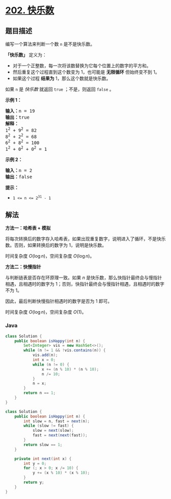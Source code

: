 # [202. 快乐数](https://leetcode.cn/problems/happy-number)

## 题目描述

<p>编写一个算法来判断一个数 <code>n</code> 是不是快乐数。</p>

<p><strong>「快乐数」</strong>&nbsp;定义为：</p>

<ul>
	<li>对于一个正整数，每一次将该数替换为它每个位置上的数字的平方和。</li>
	<li>然后重复这个过程直到这个数变为 1，也可能是 <strong>无限循环</strong> 但始终变不到 1。</li>
	<li>如果这个过程 <strong>结果为</strong>&nbsp;1，那么这个数就是快乐数。</li>
</ul>

<p>如果 <code>n</code> 是 <em>快乐数</em> 就返回 <code>true</code> ；不是，则返回 <code>false</code> 。</p>

<p><strong>示例 1：</strong></p>

<pre>
<strong>输入：</strong>n = 19
<strong>输出：</strong>true
<strong>解释：
</strong>1<sup>2</sup> + 9<sup>2</sup> = 82
8<sup>2</sup> + 2<sup>2</sup> = 68
6<sup>2</sup> + 8<sup>2</sup> = 100
1<sup>2</sup> + 0<sup>2</sup> + 0<sup>2</sup> = 1
</pre>

<p><strong>示例 2：</strong></p>

<pre>
<strong>输入：</strong>n = 2
<strong>输出：</strong>false
</pre>

<p><strong>提示：</strong></p>

<ul>
	<li><code>1 &lt;= n &lt;= 2<sup>31</sup> - 1</code></li>
</ul>

## 解法

**方法一：哈希表 + 模拟**

将每次转换后的数字存入哈希表，如果出现重复数字，说明进入了循环，不是快乐数。否则，如果转换后的数字为 $1$，说明是快乐数。

时间复杂度 $O(\log n)$，空间复杂度 $O(\log n)$。

**方法二：快慢指针**

与判断链表是否存在环原理一致。如果 $n$ 是快乐数，那么快指针最终会与慢指针相遇，且相遇时的数字为 $1$；否则，快指针最终会与慢指针相遇，且相遇时的数字不为 $1$。

因此，最后判断快慢指针相遇时的数字是否为 $1$ 即可。

时间复杂度 $O(\log n)$，空间复杂度 $O(1)$。

### **Java**

```java
class Solution {
    public boolean isHappy(int n) {
        Set<Integer> vis = new HashSet<>();
        while (n != 1 && !vis.contains(n)) {
            vis.add(n);
            int x = 0;
            while (n != 0) {
                x += (n % 10) * (n % 10);
                n /= 10;
            }
            n = x;
        }
        return n == 1;
    }
}
```

```java
class Solution {
    public boolean isHappy(int n) {
        int slow = n, fast = next(n);
        while (slow != fast) {
            slow = next(slow);
            fast = next(next(fast));
        }
        return slow == 1;
    }

    private int next(int x) {
        int y = 0;
        for (; x > 0; x /= 10) {
            y += (x % 10) * (x % 10);
        }
        return y;
    }
}
```
